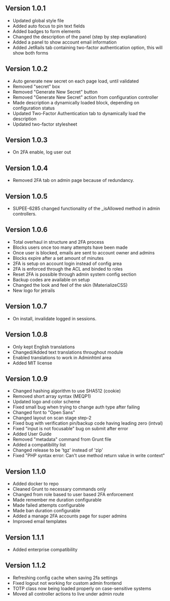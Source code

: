 ## Version 1.0.1
-   Updated global style file
-   Added auto focus to pin text fields
-   Added badges to form elements
-   Changed the description of the panel (step by step explanation)
-   Added a panel to show account email information
-   Added JetRails tab containing two-factor authentication option, this will show both forms

## Version 1.0.2
-   Auto generate new secret on each page load, until validated
-   Removed "secret" box
-   Removed "Generate New Secret" button
-   Removed "Generate New Secret" action from configuration controller
-   Made description a dynamically loaded block, depending on configuration status
-   Updated Two-Factor Authentication tab to dynamically load the description
-   Updated two-factor stylesheet

## Version 1.0.3
-   On 2FA enable, log user out

## Version 1.0.4
-   Removed 2FA tab on admin page because of redundancy.

## Version 1.0.5
-   SUPEE-6285 changed functionality of the \_isAllowed method in admin controllers.

## Version 1.0.6
-   Total overhaul in structure and 2FA process
-   Blocks users once too many attempts have been made
-   Once user is blocked, emails are sent to account owner and admins
-   Blocks expire after a set amount of minutes
-   2FA is setup on account login instead of config area
-   2FA is enforced through the ACL and binded to roles
-   Reset 2FA is possible through admin system config section
-   Backup codes are available on setup
-   Changed the look and feel of the skin (MaterializeCSS)
-   New logo for jetrails

## Version 1.0.7
-   On install, invalidate logged in sessions.

## Version 1.0.8
-   Only kept English translations
-   Changed/Added text translations throughout module
-   Enabled translations to work in Adminhtml area
-   Added MIT license

## Version 1.0.9
-   Changed hashing algorithm to use SHA512 (cookie)
-   Removed short array syntax (MEQP1)
-   Updated logo and color scheme
-   Fixed small bug when trying to change auth type after failing
-   Changed font to "Open Sans"
-   Changed layout on scan stage step-2
-   Fixed bug with verification pin/backup code having leading zero (intval)
-   Fixed "input is not focusable" bug on submit after error
-   Added User Guide
-   Removed "metadata" command from Grunt file
-   Added a compatibility list
-   Changed release to be 'tgz' instead of 'zip'
-   Fixed "PHP syntax error: Can't use method return value in write context"

## Version 1.1.0
-   Added docker to repo
-   Cleaned Grunt to necessary commands only
-   Changed from role based to user based 2FA enforcement
-   Made remember me duration configurable
-   Made failed attempts configurable
-   Made ban duration configurable
-   Added a manage 2FA accounts page for super admins
-   Improved email templates

## Version 1.1.1
-   Added enterprise compatibility

## Version 1.1.2
-   Refreshing config cache when saving 2fa settings
-   Fixed logout not working for custom admin frontend
-   TOTP class now being loaded properly on case-sensitive systems
-   Moved all controller actions to live under admin route
